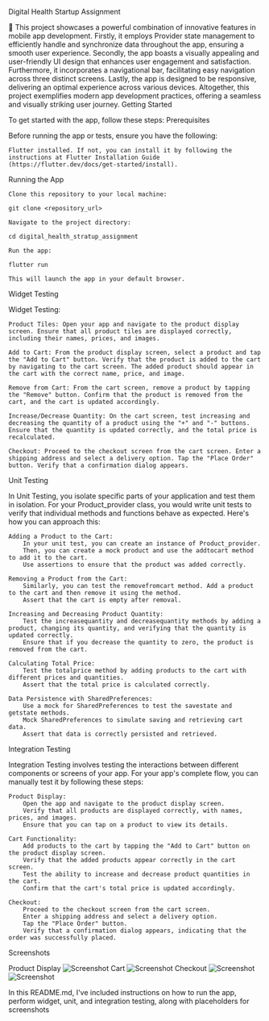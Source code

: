 Digital Health Startup Assignment

🚀 This project showcases a powerful combination of innovative features in mobile app development. Firstly, it employs Provider state management to efficiently handle and synchronize data throughout the app, ensuring a smooth user experience. Secondly, the app boasts a visually appealing and user-friendly UI design that enhances user engagement and satisfaction. Furthermore, it incorporates a navigational bar, facilitating easy navigation across three distinct screens. Lastly, the app is designed to be responsive, delivering an optimal experience across various devices. Altogether, this project exemplifies modern app development practices, offering a seamless and visually striking user journey.
Getting Started

To get started with the app, follow these steps:
Prerequisites

Before running the app or tests, ensure you have the following:

    Flutter installed. If not, you can install it by following the instructions at Flutter Installation Guide (https://flutter.dev/docs/get-started/install).

Running the App

    Clone this repository to your local machine:

    git clone <repository_url>

    Navigate to the project directory:

    cd digital_health_stratup_assignment

    Run the app:

    flutter run

    This will launch the app in your default browser.


Widget Testing

Widget Testing:

    Product Tiles: Open your app and navigate to the product display screen. Ensure that all product tiles are displayed correctly, including their names, prices, and images.

    Add to Cart: From the product display screen, select a product and tap the "Add to Cart" button. Verify that the product is added to the cart by navigating to the cart screen. The added product should appear in the cart with the correct name, price, and image.

    Remove from Cart: From the cart screen, remove a product by tapping the "Remove" button. Confirm that the product is removed from the cart, and the cart is updated accordingly.

    Increase/Decrease Quantity: On the cart screen, test increasing and decreasing the quantity of a product using the "+" and "-" buttons. Ensure that the quantity is updated correctly, and the total price is recalculated.

    Checkout: Proceed to the checkout screen from the cart screen. Enter a shipping address and select a delivery option. Tap the "Place Order" button. Verify that a confirmation dialog appears.

Unit Testing



In Unit Testing, you isolate specific parts of your application and test them in isolation. For your Product_provider class, you would write unit tests to verify that individual methods and functions behave as expected. Here's how you can approach this:

    Adding a Product to the Cart:
        In your unit test, you can create an instance of Product_provider.
        Then, you can create a mock product and use the addtocart method to add it to the cart.
        Use assertions to ensure that the product was added correctly.

    Removing a Product from the Cart:
        Similarly, you can test the removefromcart method. Add a product to the cart and then remove it using the method.
        Assert that the cart is empty after removal.

    Increasing and Decreasing Product Quantity:
        Test the increasequantity and decreasequantity methods by adding a product, changing its quantity, and verifying that the quantity is updated correctly.
        Ensure that if you decrease the quantity to zero, the product is removed from the cart.

    Calculating Total Price:
        Test the totalprice method by adding products to the cart with different prices and quantities.
        Assert that the total price is calculated correctly.

    Data Persistence with SharedPreferences:
        Use a mock for SharedPreferences to test the savestate and getstate methods.
        Mock SharedPreferences to simulate saving and retrieving cart data.
        Assert that data is correctly persisted and retrieved.

Integration Testing

Integration Testing involves testing the interactions between different components or screens of your app. For your app's complete flow, you can manually test it by following these steps:

    Product Display:
        Open the app and navigate to the product display screen.
        Verify that all products are displayed correctly, with names, prices, and images.
        Ensure that you can tap on a product to view its details.

    Cart Functionality:
        Add products to the cart by tapping the "Add to Cart" button on the product display screen.
        Verify that the added products appear correctly in the cart screen.
        Test the ability to increase and decrease product quantities in the cart.
        Confirm that the cart's total price is updated accordingly.

    Checkout:
        Proceed to the checkout screen from the cart screen.
        Enter a shipping address and select a delivery option.
        Tap the "Place Order" button.
        Verify that a confirmation dialog appears, indicating that the order was successfully placed.

Screenshots

Product Display
![Screenshot](product.jpg)
Cart
![Screenshot](cart.jpg)
Checkout
![Screenshot](checkout1.jpg)
![Screenshot](checkout2.jpg)




In this README.md, I've included instructions on how to run the app, perform widget, unit, and integration testing, along with placeholders for screenshots